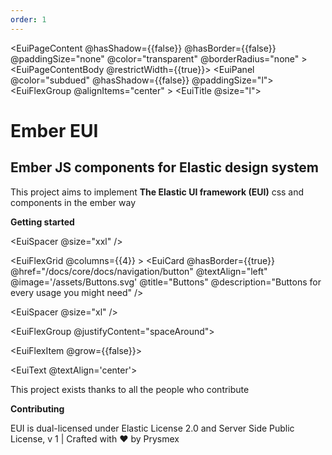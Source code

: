 ```yaml
---
order: 1
---
```


<EuiPageContent
@hasShadow={{false}}
@hasBorder={{false}}
@paddingSize="none"
@color="transparent"
@borderRadius="none" >
<EuiPageContentBody @restrictWidth={{true}}>
<EuiPanel @color="subdued" @hasShadow={{false}} @paddingSize="l">
<EuiFlexGroup @alignItems="center" >
<EuiFlexItem>
<EuiTitle @size="l">
<h1>Ember EUI</h1>
</EuiTitle>
<EuiSpacer />
<EuiSpacer />
<EuiTitle @size="s">
<h2>Ember JS components for Elastic design system</h2>
</EuiTitle>
<EuiSpacer @size="s" />
<EuiText @grow={{false}}>
<p>
This project aims to implement <EuiLink @href="https://github.com/elastic/eui" @external={{false}} @target="_blank">
<strong>The Elastic UI framework (EUI)</strong>
</EuiLink> css and components in the <EuiLink 
  @target="_blank" 
  @external={{false}}
  @href="https://www.youtube.com/watch?v=GFeRTO1LOuM">ember way</EuiLink>
</p>

</EuiText>
<EuiSpacer @size="l" />
<EuiFlexGroup @gutterSize="s" @wrap={{true}} @responsive={{false}}>
<EuiFlexItem grow={{false}}>
<EuiLink @href="/docs/getting-started">
<strong>Getting started</strong>
</EuiLink>
</EuiFlexItem>
</EuiFlexGroup>
</EuiFlexItem>

<EuiFlexItem>
 <EuiImage
      @size='original'
      @hasShadow={{false}}
      @alt='eui'
      @src='/assets/euiIlluIntro.svg'
    />
          </EuiFlexItem>
        </EuiFlexGroup>
      </EuiPanel>
      <EuiSpacer @size="xxl" />

<EuiSpacer @size="xxl" />

<EuiFlexGrid @columns={{4}} >
<EuiFlexItem  >
<EuiCard
@hasBorder={{true}}
@href="/docs/core/docs/navigation/button"
@textAlign="left"
@image='/assets/Buttons.svg'
@title="Buttons"
@description="Buttons for every usage you might need"
/>
</EuiFlexItem>

<EuiFlexItem  >
<EuiCard
@hasBorder={{true}}
@href="/docs/core/docs/display/card/basic-card"
@textAlign="left"
@image='/assets/Cards.svg'
@title="Cards"
@description="Cards like these help you make repeatable content more presentable"
/>
</EuiFlexItem>
<EuiFlexItem  >
<EuiCard
@hasBorder={{true}}
@href="/docs/core/docs/layout/flex"
@textAlign="left"
@image='/assets/Flex.svg'
@title="Flexible layouts"
@description="Create layouts by using flex groups, grids, and items"
/>
</EuiFlexItem>
<EuiFlexItem >
<EuiCard
@hasBorder={{true}}
@href="/docs/core/docs/forms/form-layouts/described-form-groups"
@textAlign="left"
@image='/assets/Forms.svg'
@title="Forms"
@description="Input tags, layouts, and validation for your forms"
/>
</EuiFlexItem>

<EuiFlexItem >
<EuiCard
@hasBorder={{true}}
@href="/docs/core/docs/display/icons"
@textAlign="left"
@image='/assets/Icons.svg'
@title="Icons"
@description="Our SVG icon library gives you full control over size and color"
/>
</EuiFlexItem>

<EuiFlexItem >
<EuiCard
@hasBorder={{true}}
@href="/docs/core/docs/layout/page"
@textAlign="left"
@image='/assets/Pages.svg'
@title="Pages"
@description="Layout your whole application page with this component and its series of child components"
/>
</EuiFlexItem>

<EuiFlexItem >
<EuiCard
@hasBorder={{true}}
@href="/docs/core/docs/display/text"
@textAlign="left"
@image='/assets/Text.svg'
@title="Text"
@description="Simple HTML text like paragraphs and lists are wrapped in a single text component for styling"
/>
</EuiFlexItem>

<EuiFlexItem >
<EuiCard
@hasBorder={{true}}
@href="/docs/core/docs/layout/modal"
@textAlign="left"
@image='/assets/Modals.svg'
@title="Modal"
@description="A modal works best for focusing users' attention on a short amount of content and getting them to make a decision. "
/>
</EuiFlexItem>

</EuiFlexGrid>

<EuiSpacer @size="xl" />

<EuiFlexGroup @justifyContent="spaceAround">

<EuiFlexItem @grow={{false}}>

<EuiText @textAlign='center'><p>
This project exists thanks to all the people who contribute

</p>
<p><EuiLink @href="https://github.com/prysmex/ember-eui">
<strong>Contributing</strong>
</EuiLink></p>
</EuiText>
<EuiImage
style="overflow-x: auto"
@size='xl'
@hasShadow={{false}}
@alt='contrib'
@url='https://contrib.rocks/image?repo=prysmex/ember-eui'
/>

</EuiFlexItem>

 </EuiFlexGroup>

  <div>
  <EuiSpacer @size="xl" />
        <EuiText @size="xs" @textAlign="center" @color="subdued">
          <p>
            EUI is dual-licensed under
            <EuiLink 
              @href="https://github.com/elastic/eui/blob/main/licenses/ELASTIC-LICENSE-2.0.md" 
              @external={{false}} 
              @target="_blank">
              Elastic License 2.0
            </EuiLink>
            and
            <EuiLink @href="https://github.com/elastic/eui/blob/main/licenses/SSPL-LICENSE.md"
              @external={{false}}
              @target="_blank">
              Server Side Public License, v 1
            </EuiLink>
            | Crafted with
            <span
              role="img"
              aria-label="love"
              className="guideHome__footerHeart"
            >
              ❤️
            </span>
            by 
            <EuiLink @href="https://prysmex.com" @external={{false}} @target="_blank">
            Prysmex
            </EuiLink>
          </p>
        </EuiText>
      </div>

</EuiPageContentBody>
</EuiPageContent>
